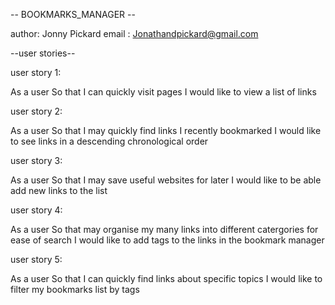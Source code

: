 -- BOOKMARKS_MANAGER --

author: Jonny Pickard
email : Jonathandpickard@gmail.com

--user stories--

user story 1:

As a user
So that I can quickly visit pages
I would like to view a list of links

user story 2: 

As a user
So that I may quickly find links I recently bookmarked
I would like to see links in a descending chronological order

user story 3:

As a user
So that I may save useful websites for later
I would like to be able add new links to the list

user story 4:

As a user
So that may organise my many links into different catergories for ease of search
I would like to add tags to the links in the bookmark manager

user story 5:

As a user
So that I can quickly find links about specific topics
I would like to filter my bookmarks list by tags


